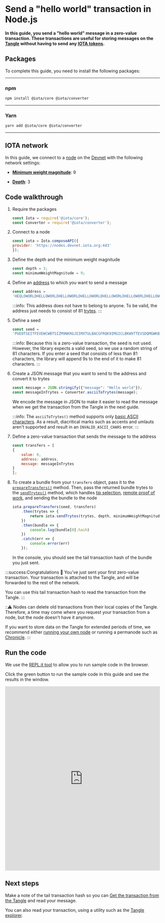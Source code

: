 # Send a "hello world" transaction in Node.js

**In this guide, you send a "hello world" message in a zero-value transaction. These transactions are useful for storing messages on the [Tangle](root://getting-started/0.1/network/the-tangle.md) without having to send any [IOTA tokens](root://getting-started/0.1/clients/token.md).**

## Packages

To complete this guide, you need to install the following packages:

--------------------
### npm
```bash
npm install @iota/core @iota/converter
```
---
### Yarn
```bash
yarn add @iota/core @iota/converter
```
--------------------

## IOTA network

In this guide, we connect to a [node](root://getting-started/0.1/network/nodes.md) on the [Devnet](root://getting-started/0.1/network/iota-networks.md#devnet) with the following network settings:

- **[Minimum weight magnitude](root://getting-started/0.1/network/minimum-weight-magnitude.md)**: 9

- **[Depth](root://getting-started/0.1/transactions/depth.md)**: 3

## Code walkthrough

1. Require the packages

    ```js
    const Iota = require('@iota/core');
    const Converter = require('@iota/converter');
    ```

2. Connect to a node

    ```js
    const iota = Iota.composeAPI({
    provider: 'https://nodes.devnet.iota.org:443'
    });
    ```

3. Define the depth and the minimum weight magnitude

    ```js
    const depth = 3;
    const minimumWeightMagnitude = 9;
    ```

4. Define an [address](root://getting-started/0.1/clients/addresses.md) to which you want to send a message

    ```js
    const address =
    'HEQLOWORLDHELLOWORLDHELLOWORLDHELLOWORLDHELLOWORLDHELLOWORLDHELLOWORLDHELLOWOR99D';
    ```

    :::info:
    This address does not have to belong to anyone. To be valid, the address just needs to consist of 81 [trytes](root://getting-started/0.1/introduction/ternary.md).
    :::

5. Define a seed

    ```js
    const seed =
    'PUEOTSEITFEVEWCWBTSIZM9NKRGJEIMXTULBACGFRQK9IMGICLBKW9TTEVSDQMGWKBXPVCBMMCXWMNPDX';
    ```

    :::info:
    Because this is a zero-value transaction, the seed is not used. However, the library expects a valid seed, so we use a random string of 81 characters. If you enter a seed that consists of less than 81 characters, the library will append 9s to the end of it to make 81 characters.
    :::

6. Create a JSON message that you want to send to the address and convert it to trytes

    ```js
    const message = JSON.stringify({"message": "Hello world"});
    const messageInTrytes = Converter.asciiToTrytes(message);
    ```

    We encode the message in JSON to make it easier to read the message when we get the transaction from the Tangle in the next guide.

    :::info:
    The `asciiToTrytes()` method supports only [basic ASCII characters](https://en.wikipedia.org/wiki/ASCII#Printable_characters). As a result, diacritical marks such as accents and umlauts aren't supported and result in an `INVALID_ASCII_CHARS` error.
    :::

7. Define a zero-value transaction that sends the message to the address

    ```js
    const transfers = [
    {
        value: 0,
        address: address,
        message: messageInTrytes
    }
    ];
    ```

8. To create a bundle from your `transfers` object, pass it to the [`prepareTransfers()`](https://github.com/iotaledger/iota.js/blob/next/api_reference.md#module_core.prepareTransfers) method. Then, pass the returned bundle trytes to the [`sendTrytes()`](https://github.com/iotaledger/iota.js/blob/next/api_reference.md#module_core.sendTrytes) method, which handles [tip selection](root://node-software/0.1/iri/concepts/tip-selection.md), [remote proof of work](root://getting-started/0.1/transactions/proof-of-work.md), and sending the bundle to the node

    ```js
    iota.prepareTransfers(seed, transfers)
        .then(trytes => {
            return iota.sendTrytes(trytes, depth, minimumWeightMagnitude);
        })
        .then(bundle => {
            console.log(bundle[0].hash)
        })
        .catch(err => {
            console.error(err)
        });
    ```

    In the console, you should see the tail transaction hash of the bundle you just sent.

:::success:Congratulations :tada:
You've just sent your first zero-value transaction. Your transaction is attached to the Tangle, and will be forwarded to the rest of the network.

You can use this tail transaction hash to read the transaction from the Tangle.
:::

:::warning:
Nodes can delete old transactions from their local copies of the Tangle. Therefore, a time may come where you request your transaction from a node, but the node doesn't have it anymore.

If you want to store data on the Tangle for extended periods of time, we recommend either [running your own node](root://node-software/0.1/iri/how-to-guides/quickstart.md) or running a permanode such as [Chronicle](root://node-software/0.1/chronicle/introduction/overview.md).
:::

## Run the code

We use the [REPL.it tool](https://repl.it) to allow you to run sample code in the browser.

Click the green button to run the sample code in this guide and see the results in the window.

<iframe height="600px" width="100%" src="https://repl.it/@jake91/Send-a-hello-world-transaction?lite=true" scrolling="no" frameborder="no" allowtransparency="true" allowfullscreen="true" sandbox="allow-forms allow-pointer-lock allow-popups allow-same-origin allow-scripts allow-modals"></iframe>

## Next steps

Make a note of the tail transaction hash so you can [Get the transaction from the Tangle](../js/read-transactions.md) and read your message.

You can also read your transaction, using a utility such as the [Tangle explorer](https://utils.iota.org).
